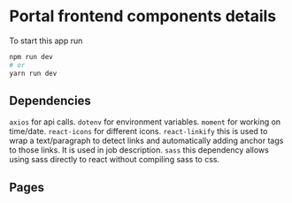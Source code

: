 # Portal frontend components details

To start this app run

```bash
npm run dev
# or
yarn run dev
```

## Dependencies
`axios` for api calls. 
`dotenv` for environment variables. 
`moment` for working on time/date. 
`react-icons` for different icons. 
`react-linkify` this is used to wrap a text/paragraph to detect links and automatically adding anchor tags to those links. It is used in job description.
`sass` this dependency allows using sass directly to react without compiling sass to css.

## Pages

